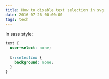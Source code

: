 ```yaml
---
title: How to disable text selection in svg
date: 2016-07-26 00:00:00
tags: tech
---
```


In sass style:

```css
text {
  user-select: none;
  
  &::selection {
    background: none;
  }
}
```
